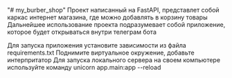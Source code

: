 "# my_burber_shop" 
Проект написанный на FastAPI, представлет собой каркас интернет магазина, где можно добавлять в корзину товары
Дальнейшее использование проекта подразумевает собой приложение, которое будет открываться внутри телеграм бота 

Для запуска приложения установите зависимости из файла requirements.txt
Поднимите виртуальное окружение, добавьте интерпритатор
Для запуска локального сервера на своем компьютере используйте команду unicorn app.main:app --reload
